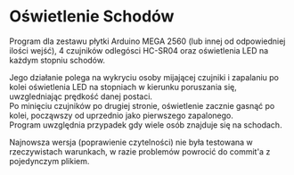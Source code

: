 # Oświetlenie Schodów
Program dla zestawu płytki Arduino MEGA 2560 (lub innej od odpowiedniej ilości wejść), 4 czujników odlegósci HC-SR04 oraz oświetlenia LED na każdym stopniu schodów.

Jego działanie polega na wykryciu osoby mijającej czujniki i zapalaniu po kolei oświetlenia LED na stopniach w kierunku poruszania się, uwzgledniając prędkość danej postaci.  
Po minięciu czujników po drugiej stronie, oświetlenie zacznie gasnąć po kolei, począwszy od uprzednio jako pierwszego zapalonego.  
Program uwzględnia przypadek gdy wiele osób znajduje się na schodach.

Najnowsza wersja (poprawienie czytelności) nie była testowana w rzeczywistach warunkach, w razie problemów powrocić do commit'a z pojedynczym plikiem.